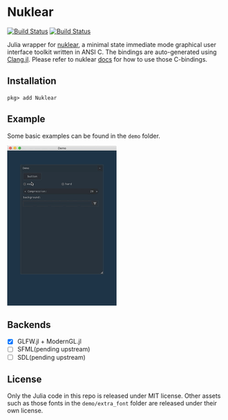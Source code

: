 # Nuklear
[![Build Status](https://travis-ci.com/Gnimuc/Nuklear.jl.svg?branch=master)](https://travis-ci.com/Gnimuc/Nuklear.jl)
[![Build Status](https://ci.appveyor.com/api/projects/status/github/Gnimuc/Nuklear.jl?svg=true)](https://ci.appveyor.com/project/Gnimuc/Nuklear-jl)

Julia wrapper for [nuklear](https://github.com/vurtun/nuklear), a minimal state immediate mode graphical user interface toolkit written in ANSI C. The bindings are auto-generated using
[Clang.jl](https://github.com/ihnorton/Clang.jl). Please refer to nuklear [docs](https://github.com/vurtun/nuklear) for how to use those C-bindings.

## Installation
```
pkg> add Nuklear
```

## Example
Some basic examples can be found in the `demo` folder.

![demo](./demo/demo.gif)

## Backends

- [x] GLFW.jl + ModernGL.jl
- [ ] SFML(pending upstream)
- [ ] SDL(pending upstream)

## License
Only the Julia code in this repo is released under MIT license. Other assets such as those fonts in the
`demo/extra_font` folder are released under their own license.
